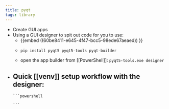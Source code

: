 ```yaml
---
title: pyqt
tags: library
---
```


- Create GUI apps
- Using a GUI designer to spit out code for you to use:
	- {{embed ((60be8411-e645-4f47-bcc5-98ede67aeaed)) }}
	-
	  ```bash
	  pip install pyqt5 pyqt5-tools pyqt-builder 
	  ```
	- open the app builder from [[PowerShell]]: `pyqt5-tools.exe designer`
- Quick [[venv]] setup workflow with the designer:
	-
	  ```powershell
	  
	  ```